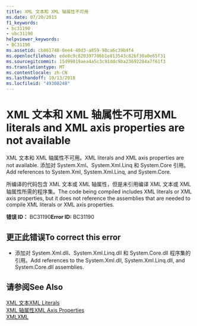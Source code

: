 ```yaml
---
title: XML 文本和 XML 轴属性不可用
ms.date: 07/20/2015
f1_keywords:
- bc31190
- vbc31190
helpviewer_keywords:
- BC31190
ms.assetid: cb861748-0ee4-40d3-a859-98ca6c39b4f4
ms.openlocfilehash: ede8c9c820397706b1e813543c82bf30a0e65f31
ms.sourcegitcommit: 15d99019aea4a5c3c91ddc9ba23692284a7f61f3
ms.translationtype: MT
ms.contentlocale: zh-CN
ms.lasthandoff: 10/13/2018
ms.locfileid: "49308248"
---
```

# <a name="xml-literals-and-xml-axis-properties-are-not-available"></a><span data-ttu-id="64eeb-102">XML 文本和 XML 轴属性不可用</span><span class="sxs-lookup"><span data-stu-id="64eeb-102">XML literals and XML axis properties are not available</span></span>
<span data-ttu-id="64eeb-103">XML 文本和 XML 轴属性不可用。</span><span class="sxs-lookup"><span data-stu-id="64eeb-103">XML literals and XML axis properties are not available.</span></span> <span data-ttu-id="64eeb-104">添加对 System.Xml、System.Xml.Linq 和 System.Core 引用。</span><span class="sxs-lookup"><span data-stu-id="64eeb-104">Add references to System.Xml, System.Xml.Linq, and System.Core.</span></span>  
  
 <span data-ttu-id="64eeb-105">所编译的代码包含 XML 文本或 XML 轴属性，但是未引用编译 XML 文本或 XML 轴属性所需的程序集。</span><span class="sxs-lookup"><span data-stu-id="64eeb-105">The code being compiled includes XML literals or XML axis properties, but it does not reference the assemblies that are needed to compile XML literals or XML axis properties.</span></span>  
  
 <span data-ttu-id="64eeb-106">**错误 ID：** BC31190</span><span class="sxs-lookup"><span data-stu-id="64eeb-106">**Error ID:** BC31190</span></span>  
  
## <a name="to-correct-this-error"></a><span data-ttu-id="64eeb-107">更正此错误</span><span class="sxs-lookup"><span data-stu-id="64eeb-107">To correct this error</span></span>  
  
-   <span data-ttu-id="64eeb-108">添加对 System.Xml.dll、System.Xml.Linq.dll 和 System.Core.dll 程序集的引用。</span><span class="sxs-lookup"><span data-stu-id="64eeb-108">Add references to the System.Xml.dll, System.Xml.Linq.dll, and System.Core.dll assemblies.</span></span>  
  
## <a name="see-also"></a><span data-ttu-id="64eeb-109">请参阅</span><span class="sxs-lookup"><span data-stu-id="64eeb-109">See Also</span></span>  
 [<span data-ttu-id="64eeb-110">XML 文本</span><span class="sxs-lookup"><span data-stu-id="64eeb-110">XML Literals</span></span>](../../visual-basic/language-reference/xml-literals/index.md)  
 [<span data-ttu-id="64eeb-111">XML 轴属性</span><span class="sxs-lookup"><span data-stu-id="64eeb-111">XML Axis Properties</span></span>](../../visual-basic/language-reference/xml-axis/index.md)  
 [<span data-ttu-id="64eeb-112">XML</span><span class="sxs-lookup"><span data-stu-id="64eeb-112">XML</span></span>](../../visual-basic/programming-guide/language-features/xml/index.md)
